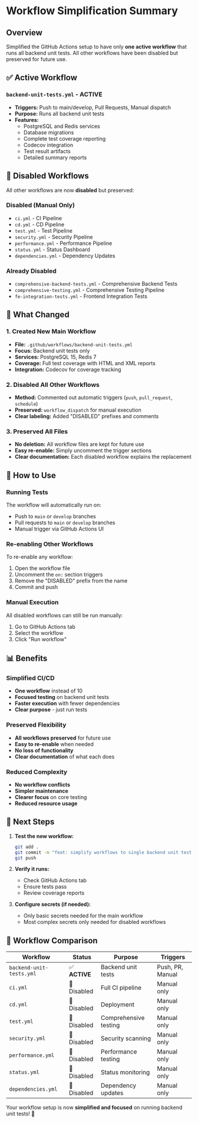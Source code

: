 # Workflow Simplification Summary

## Overview
Simplified the GitHub Actions setup to have only **one active workflow** that runs all backend unit tests. All other workflows have been disabled but preserved for future use.

## ✅ Active Workflow

### `backend-unit-tests.yml` - **ACTIVE**
- **Triggers:** Push to main/develop, Pull Requests, Manual dispatch
- **Purpose:** Runs all backend unit tests
- **Features:**
  - PostgreSQL and Redis services
  - Database migrations
  - Complete test coverage reporting
  - Codecov integration
  - Test result artifacts
  - Detailed summary reports

## 🚫 Disabled Workflows

All other workflows are now **disabled** but preserved:

### Disabled (Manual Only)
- `ci.yml` - CI Pipeline
- `cd.yml` - CD Pipeline  
- `test.yml` - Test Pipeline
- `security.yml` - Security Pipeline
- `performance.yml` - Performance Pipeline
- `status.yml` - Status Dashboard
- `dependencies.yml` - Dependency Updates

### Already Disabled
- `comprehensive-backend-tests.yml` - Comprehensive Backend Tests
- `comprehensive-testing.yml` - Comprehensive Testing Pipeline
- `fe-integration-tests.yml` - Frontend Integration Tests

## 🔧 What Changed

### 1. Created New Main Workflow
- **File:** `.github/workflows/backend-unit-tests.yml`
- **Focus:** Backend unit tests only
- **Services:** PostgreSQL 15, Redis 7
- **Coverage:** Full test coverage with HTML and XML reports
- **Integration:** Codecov for coverage tracking

### 2. Disabled All Other Workflows
- **Method:** Commented out automatic triggers (`push`, `pull_request`, `schedule`)
- **Preserved:** `workflow_dispatch` for manual execution
- **Clear labeling:** Added "DISABLED" prefixes and comments

### 3. Preserved All Files
- **No deletion:** All workflow files are kept for future use
- **Easy re-enable:** Simply uncomment the trigger sections
- **Clear documentation:** Each disabled workflow explains the replacement

## 🚀 How to Use

### Running Tests
The workflow will automatically run on:
- Push to `main` or `develop` branches
- Pull requests to `main` or `develop` branches
- Manual trigger via GitHub Actions UI

### Re-enabling Other Workflows
To re-enable any workflow:
1. Open the workflow file
2. Uncomment the `on:` section triggers
3. Remove the "DISABLED" prefix from the name
4. Commit and push

### Manual Execution
All disabled workflows can still be run manually:
1. Go to GitHub Actions tab
2. Select the workflow
3. Click "Run workflow"

## 📊 Benefits

### Simplified CI/CD
- **One workflow** instead of 10
- **Focused testing** on backend unit tests
- **Faster execution** with fewer dependencies
- **Clear purpose** - just run tests

### Preserved Flexibility
- **All workflows preserved** for future use
- **Easy to re-enable** when needed
- **No loss of functionality**
- **Clear documentation** of what each does

### Reduced Complexity
- **No workflow conflicts**
- **Simpler maintenance**
- **Clearer focus** on core testing
- **Reduced resource usage**

## 🎯 Next Steps

1. **Test the new workflow:**
   ```bash
   git add .
   git commit -m "feat: simplify workflows to single backend unit test workflow"
   git push
   ```

2. **Verify it runs:**
   - Check GitHub Actions tab
   - Ensure tests pass
   - Review coverage reports

3. **Configure secrets (if needed):**
   - Only basic secrets needed for the main workflow
   - Most complex secrets only needed for disabled workflows

## 📝 Workflow Comparison

| Workflow | Status | Purpose | Triggers |
|----------|--------|---------|----------|
| `backend-unit-tests.yml` | ✅ **ACTIVE** | Backend unit tests | Push, PR, Manual |
| `ci.yml` | 🚫 Disabled | Full CI pipeline | Manual only |
| `cd.yml` | 🚫 Disabled | Deployment | Manual only |
| `test.yml` | 🚫 Disabled | Comprehensive testing | Manual only |
| `security.yml` | 🚫 Disabled | Security scanning | Manual only |
| `performance.yml` | 🚫 Disabled | Performance testing | Manual only |
| `status.yml` | 🚫 Disabled | Status monitoring | Manual only |
| `dependencies.yml` | 🚫 Disabled | Dependency updates | Manual only |

Your workflow setup is now **simplified and focused** on running backend unit tests! 🎉
